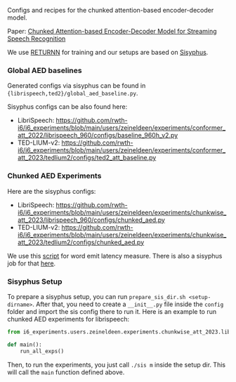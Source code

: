 Configs and recipes for the chunked attention-based encoder-decoder model.

Paper: [Chunked Attention-based Encoder-Decoder Model for Streaming Speech Recognition](https://arxiv.org/abs/2309.08436)

We use [RETURNN](https://github.com/rwth-i6/returnn) for training and our setups are based on [Sisyphus](https://github.com/rwth-i6/sisyphus).

### Global AED baselines

Generated configs via sisyphus can be found in `{librispeech,ted2}/global_aed_baseline.py`.

Sisyphus configs can be also found here:
- LibriSpeech: https://github.com/rwth-i6/i6_experiments/blob/main/users/zeineldeen/experiments/conformer_att_2022/librispeech_960/configs/baseline_960h_v2.py
- TED-LIUM-v2: https://github.com/rwth-i6/i6_experiments/blob/main/users/zeineldeen/experiments/conformer_att_2023/tedlium2/configs/ted2_att_baseline.py

### Chunked AED Experiments

Here are the sisyphus configs:
- LibriSpeech: https://github.com/rwth-i6/i6_experiments/blob/main/users/zeineldeen/experiments/chunkwise_att_2023/librispeech_960/configs/chunked_aed.py
- TED-LIUM-v2: https://github.com/rwth-i6/i6_experiments/blob/main/users/zeineldeen/experiments/chunkwise_att_2023/tedlium2/configs/chunked_aed.py

We use this [script](https://github.com/rwth-i6/i6_experiments/blob/main/users/zeyer/experiments/exp2023_02_16_chunked_attention/scripts/latency.py)
for word emit latency measure. There is also a sisyphus job for that [here](https://github.com/rwth-i6/i6_experiments/blob/main/users/zeineldeen/experiments/chunkwise_att_2023/latency.py#L5).

### Sisyphus Setup

To prepare a sisyphus setup, you can run `prepare_sis_dir.sh <setup-dirname>`.
After that, you need to create a `__init__.py` file inside
the `config` folder and import the sis config there to run it.
Here is an example to run chunked AED experiments for librispeech:
```python
from i6_experiments.users.zeineldeen.experiments.chunkwise_att_2023.librispeech_960.configs.chunked_aed import run_all_exps

def main():
    run_all_exps()
```
Then, to run the experiments, you just call `./sis m` inside the setup dir. This
will call the `main` function defined above.